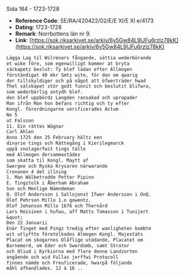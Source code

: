 Sida 164 - 1723-1728

- **Reference Code**: SE/RA/420422/02/E/E XI/E XI e/4173
- **Dating**: 1723-1728
- **Remark**: Norrbottens län nr 9.
- **Link**: [https://sok.riksarkivet.se/arkiv/6y5Gw84L9IJFu6rzlz78kK](https://sok.riksarkivet.se/arkiv/6y5Gw84L9IJFu6rzlz78kK)

```txt linenums="1"
Lägga Lag til Wilrenars fångande, sättia wederbörande
et wike före, som egenwilligt kommer at bryta
säckapetz beslut: Ty blef lädan efter Allmogen
förständigat 40 mkr Smtz wite, för den om qwarig
der tillskyldiger och på något att öfwerträder hwad
Thel sälskapet stör godt funnit och beslutit blifwra,
som wederbörlig antydh blef.
den blef uppbördz Langden ransakad och upropader
Man ifrån Man hon befans richtig och ty efter
Kongl. förordningarne verificerades Actum
No 5
ut Falsson
11. Ein rättes Wägnar
Carl Ahlen
Anno 1725 den 25 February höltz een
dinarie tings och Rättegång i Kierilegmarck
uppå snolagerfwit tings tälle
med Allmogen dersammastädes
som skatta til Kongl. Maytt af
Swergee och Ryska Krysaren närwarande
Crononen 4 det illning
1. Man Wälbetrodde Petter Pipinn
E. Tingztolk i Åberham Abraham
Son och Menlige Nämndeman
Q. Olof Andersson i Sallojenst Ifwer Andersson i OnQ.
Olof Pehrson Millo 1.o gowentz.
Olof Johanson Millo 1676 och Thernård
Lars Reisinen i hufwu, aff Matts Tomasson i Tunijert
&quot;
Den 22 Januarii
Enär Tinget med Pingz tredig efter wanligheten kombte
wit utlyftte företolkades Almogen Kongl. Majestäts
Placat om skogarnes Olåflige utödande, Placatet om
Barnemord, om Eder och Swordomb, samt Strator
och Oliud i Kyrkiorna med flere denne Landzorten
angående och wid Fullas jerffwi Protocoll
finnes nämde och Freuficerade, hwarpå följande
måhl afhandlades. 12 à 16 ..
```
